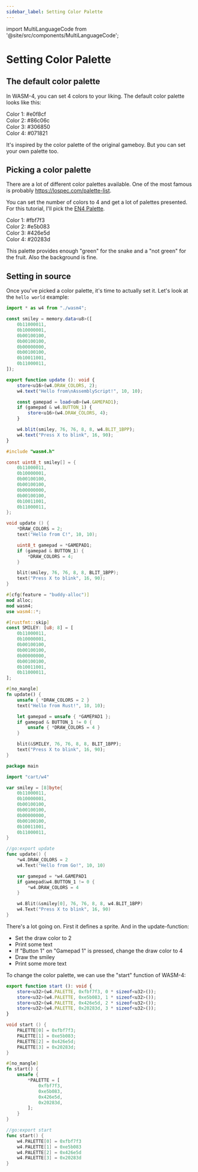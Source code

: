```yaml
---
sidebar_label: Setting Color Palette
---
```


import MultiLanguageCode from '@site/src/components/MultiLanguageCode';

# Setting Color Palette

## The default color palette

In WASM-4, you can set 4 colors to your liking. The default color palette looks like this:

<div className="row row--no-gutters">
    <div className="col col--2" style={{padding: "1.5rem", background: "#e0f8cf", color: "#000"}}>Color 1: #e0f8cf</div>
    <div className="col col--2" style={{padding: "1.5rem", background: "#86c06c", color: "#000"}}>Color 2: #86c06c</div>
    <div className="col col--2" style={{padding: "1.5rem", background: "#306850", color: "#fff"}}>Color 3: #306850</div>
    <div className="col col--2" style={{padding: "1.5rem", background: "#071821", color: "#fff"}}>Color 4: #071821</div>
</div>

It's inspired by the color palette of the original gameboy. But you can set your own palette too.

## Picking a color palette

There are a lot of different color palettes available. One of the most famous is probably https://lospec.com/palette-list.

You can set the number of colors to 4 and get a lot of palettes presented. For this tutorial, I'll pick the [EN4 Palette](https://lospec.com/palette-list/en4).

<div className="row row--no-gutters">
    <div className="col col--2" style={{padding: "1.5rem", background: "#fbf7f3", color: "#000"}}>Color 1: #fbf7f3</div>
    <div className="col col--2" style={{padding: "1.5rem", background: "#e5b083", color: "#000"}}>Color 2: #e5b083</div>
    <div className="col col--2" style={{padding: "1.5rem", background: "#426e5d", color: "#fff"}}>Color 3: #426e5d</div>
    <div className="col col--2" style={{padding: "1.5rem", background: "#20283d", color: "#fff"}}>Color 4: #20283d</div>
</div>

This palette provides enough "green" for the snake and a "not green" for the fruit. Also the background is fine.

## Setting in source

Once you've picked a color palette, it's time to actually set it. Let's look at the `hello world` example:

<MultiLanguageCode>

```typescript
import * as w4 from "./wasm4";

const smiley = memory.data<u8>([
    0b11000011,
    0b10000001,
    0b00100100,
    0b00100100,
    0b00000000,
    0b00100100,
    0b10011001,
    0b11000011,
]);

export function update (): void {
    store<u16>(w4.DRAW_COLORS, 2);
    w4.text("Hello from\nAssemblyScript!", 10, 10);

    const gamepad = load<u8>(w4.GAMEPAD1);
    if (gamepad & w4.BUTTON_1) {
        store<u16>(w4.DRAW_COLORS, 4);
    }

    w4.blit(smiley, 76, 76, 8, 8, w4.BLIT_1BPP);
    w4.text("Press X to blink", 16, 90);
}
```

```c
#include "wasm4.h"

const uint8_t smiley[] = {
    0b11000011,
    0b10000001,
    0b00100100,
    0b00100100,
    0b00000000,
    0b00100100,
    0b10011001,
    0b11000011,
};

void update () {
    *DRAW_COLORS = 2;
    text("Hello from C!", 10, 10);

    uint8_t gamepad = *GAMEPAD1;
    if (gamepad & BUTTON_1) {
        *DRAW_COLORS = 4;
    }

    blit(smiley, 76, 76, 8, 8, BLIT_1BPP);
    text("Press X to blink", 16, 90);
}
```

```rust
#[cfg(feature = "buddy-alloc")]
mod alloc;
mod wasm4;
use wasm4::*;

#[rustfmt::skip]
const SMILEY: [u8; 8] = [
    0b11000011,
    0b10000001,
    0b00100100,
    0b00100100,
    0b00000000,
    0b00100100,
    0b10011001,
    0b11000011,
];

#[no_mangle]
fn update() {
    unsafe { *DRAW_COLORS = 2 }
    text("Hello from Rust!", 10, 10);

    let gamepad = unsafe { *GAMEPAD1 };
    if gamepad & BUTTON_1 != 0 {
        unsafe { *DRAW_COLORS = 4 }
    }

    blit(&SMILEY, 76, 76, 8, 8, BLIT_1BPP);
    text("Press X to blink", 16, 90);
}
```

```go
package main

import "cart/w4"

var smiley = [8]byte{
	0b11000011,
	0b10000001,
	0b00100100,
	0b00100100,
	0b00000000,
	0b00100100,
	0b10011001,
	0b11000011,
}

//go:export update
func update() {
	*w4.DRAW_COLORS = 2
	w4.Text("Hello from Go!", 10, 10)

	var gamepad = *w4.GAMEPAD1
	if gamepad&w4.BUTTON_1 != 0 {
		*w4.DRAW_COLORS = 4
	}

	w4.Blit(&smiley[0], 76, 76, 8, 8, w4.BLIT_1BPP)
	w4.Text("Press X to blink", 16, 90)
}
```

</MultiLanguageCode>

There's a lot going on. First it defines a sprite. And in the update-function:
- Set the draw color to 2
- Print some text
- If "Button 1" on "Gamepad 1" is pressed, change the draw color to 4
- Draw the smiley
- Print some more text

To change the color palette, we can use the "start" function of WASM-4:

<MultiLanguageCode>

```typescript
export function start (): void {
    store<u32>(w4.PALETTE, 0xfbf7f3, 0 * sizeof<u32>());
    store<u32>(w4.PALETTE, 0xe5b083, 1 * sizeof<u32>());
    store<u32>(w4.PALETTE, 0x426e5d, 2 * sizeof<u32>());
    store<u32>(w4.PALETTE, 0x20283d, 3 * sizeof<u32>());
}
```

```c
void start () {
    PALETTE[0] = 0xfbf7f3;
    PALETTE[1] = 0xe5b083;
    PALETTE[2] = 0x426e5d;
    PALETTE[3] = 0x20283d;
}
```

```rust
#[no_mangle]
fn start() {
    unsafe {
        *PALETTE = [
            0xfbf7f3,
            0xe5b083,
            0x426e5d,
            0x20283d,
        ];
    }
}
```

```go
//go:export start
func start() {
    w4.PALETTE[0] = 0xfbf7f3
    w4.PALETTE[1] = 0xe5b083
    w4.PALETTE[2] = 0x426e5d
    w4.PALETTE[3] = 0x20283d
}
```

</MultiLanguageCode>
